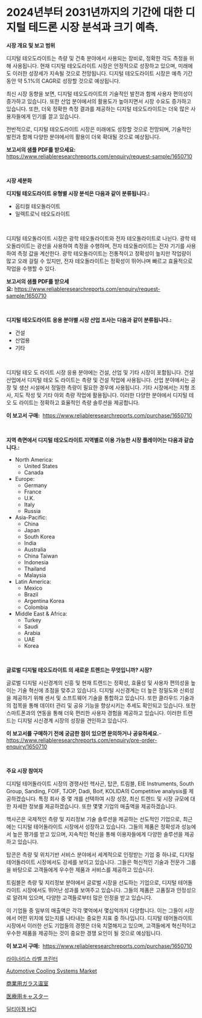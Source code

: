 <p><h1>2024년부터 2031년까지의 기간에 대한 디지털 테드론 시장 분석과 크기 예측.</h1></p><p><strong>시장 개요 및 보고 범위</strong></p>
<p><p>디지털 테오도라이트는 측량 및 건축 분야에서 사용되는 장비로, 정확한 각도 측정을 위해 사용됩니다. 현재 디지털 테오도라이트 시장은 안정적으로 성장하고 있으며, 미래에도 이러한 성장세가 지속될 것으로 전망됩니다. 디지털 테오도라이트 시장은 예측 기간 동안 약 5.1%의 CAGR로 성장할 것으로 예상됩니다. </p><p>최신 시장 동향을 보면, 디지털 테오도라이트의 기술적인 발전과 함께 사용자 편의성이 증가하고 있습니다. 또한 산업 분야에서의 활용도가 높아지면서 시장 수요도 증가하고 있습니다. 또한, 더욱 정확한 측정 결과를 제공하는 디지털 테오도라이트는 더욱 많은 사용자들에게 인기를 끌고 있습니다. </p><p>전반적으로, 디지털 테오도라이트 시장은 미래에도 성장할 것으로 전망되며, 기술적인 발전과 함께 다양한 분야에서의 활용이 더욱 확대될 것으로 예상됩니다.</p></p>
<p><strong>보고서의 샘플 PDF를 받으세요:</strong> <a href="https://www.reliableresearchreports.com/enquiry/request-sample/1650710">https://www.reliableresearchreports.com/enquiry/request-sample/1650710</a></p>
<p>&nbsp;</p>
<p><strong>시장 세분화</strong></p>
<p><strong>디지털 테오도라이트 유형별 시장 분석은 다음과 같이 분류됩니다.:</strong></p>
<p><ul><li>옵티컬 테오돌라이트</li><li>일렉트로닉 테오도라이트</li></ul></p>
<p>&nbsp;</p>
<p><p>디지털 테오돌라이트 시장은 광학 테오돌라이트와 전자 테오돌라이트로 나뉜다. 광학 테오돌라이트는 광선을 사용하여 측정을 수행하며, 전자 테오돌라이트는 전자 기기를 사용하여 측정 값을 계산한다. 광학 테오돌라이트는 전통적이고 정확성이 높지만 작업량이 많고 오래 걸릴 수 있지만, 전자 테오돌라이트는 정확성이 뛰어나며 빠르고 효율적으로 작업을 수행할 수 있다.</p></p>
<p><strong>보고서의 샘플 PDF를 받으세요:</strong>&nbsp;<a href="https://www.reliableresearchreports.com/enquiry/request-sample/1650710">https://www.reliableresearchreports.com/enquiry/request-sample/1650710</a></p>
<p>&nbsp;</p>
<p><strong> 디지털 테오도라이트 응용 분야별 시장 산업 조사는 다음과 같이 분류됩니다.:</strong></p>
<p><ul><li>건설</li><li>산업용</li><li>기타</li></ul></p>
<p>&nbsp;</p>
<p><p>디지털 테오 도 라이트 시장 응용 분야에는 건설, 산업 및 기타 시장이 포함됩니다. 건설 산업에서 디지털 테오 도 라이트는 측량 및 건설 작업에 사용됩니다. 산업 분야에서는 공장 및 생산 시설에서 정밀한 측량이 필요한 경우에 사용됩니다. 기타 시장에서는 지형 조사, 지도 작성 및 기타 야외 측량 작업에 활용됩니다. 이러한 다양한 분야에서 디지털 테오 도 라이트는 정확하고 효율적인 측량 솔루션을 제공합니다.</p></p>
<p><strong>이 보고서 구매:</strong>&nbsp; <a href="https://www.reliableresearchreports.com/purchase/1650710">https://www.reliableresearchreports.com/purchase/1650710</a></p>
<p>&nbsp;</p>
<p><strong>지역 측면에서 디지털 테오도라이트 지역별로 이용 가능한 시장 플레이어는 다음과 같습니다.:</strong></p>
<p><ul>
    <li>
        North America:
        <ul>
            <li>United States</li>
            <li>Canada</li>
        </ul>
    </li>
    <li>
        Europe:
        <ul>
            <li>Germany</li>
            <li>France</li>
            <li>U.K.</li>
            <li>Italy</li>
            <li>Russia</li>
        </ul>
    </li>
    <li>
        Asia-Pacific:
        <ul>
            <li>China</li>
            <li>Japan</li>
            <li>South Korea</li>
            <li>India</li>
            <li>Australia</li>
            <li>China Taiwan</li>
            <li>Indonesia</li>
            <li>Thailand</li>
            <li>Malaysia</li>
        </ul>
    </li>
    <li>
        Latin America:
        <ul>
            <li>Mexico</li>
            <li>Brazil</li>
            <li>Argentina Korea</li>
            <li>Colombia</li>
        </ul>
    </li>
    <li>
        Middle East & Africa:
        <ul>
            <li>Turkey</li>
            <li>Saudi</li>
            <li>Arabia</li>
            <li>UAE</li>
            <li>Korea</li>
        </ul>
    </li>
    </ul></p>
<p>&nbsp;</p>
<p><strong>글로벌 디지털 테오도라이트 의 새로운 트렌드는 무엇입니까? 시장?</strong></p>
<p><p>글로벌 디지털 시신경계의 신흥 및 현재 트렌드는 정확성, 효율성 및 사용자 편의성을 높이는 기술 혁신에 초점을 맞추고 있습니다. 디지털 시신경계는 더 높은 정밀도와 신뢰성을 제공하기 위해 센서 및 소프트웨어 기술을 통합하고 있습니다. 또한 클라우드 기술과의 접목을 통해 데이터 관리 및 공유 기능을 향상시키는 추세도 확인되고 있습니다. 또한 스마트폰과의 연동을 통해 더욱 편리한 사용자 경험을 제공하고 있습니다. 이러한 트렌드는 디지털 시신경계 시장의 성장을 견인하고 있습니다.</p></p>
<p><strong>이 보고서를 구매하기 전에 궁금한 점이 있으면 문의하거나 공유하세요.</strong>- <a href="https://www.reliableresearchreports.com/enquiry/pre-order-enquiry/1650710">https://www.reliableresearchreports.com/enquiry/pre-order-enquiry/1650710</a></p>
<p>&nbsp;</p>
<p><strong>주요 시장 참여자</strong></p>
<p><p>디지털 테어돌라이트 시장의 경쟁사인 헥사곤, 탑콘, 트림블, EIE Instruments, South Group, Sanding, FOIF, TJOP, Dadi, Boif, KOLIDA의 Competitive analysis를 제공하겠습니다. 특정 회사 중 몇 개를 선택하여 시장 성장, 최신 트렌드 및 시장 규모에 대한 자세한 정보를 제공하겠습니다. 또한 몇몇 기업의 매출액을 제공하겠습니다.</p><p>헥사곤은 국제적인 측량 및 지리정보 기술 솔루션을 제공하는 선도적인 기업으로, 최근에는 디지털 테어돌라이트 시장에서 성장하고 있습니다. 그들의 제품은 정확성과 성능에서 높은 평가를 받고 있으며, 지속적인 혁신을 통해 이용자들에게 다양한 솔루션을 제공하고 있습니다.</p><p>탑콘은 측량 및 위치기반 서비스 분야에서 세계적으로 인정받는 기업 중 하나로, 디지털 테어돌라이트 시장에서도 강세를 보이고 있습니다. 그들은 혁신적인 기술과 전문가 그룹을 바탕으로 고객들에게 우수한 제품과 서비스를 제공하고 있습니다.</p><p>트림블은 측량 및 지리정보 분야에서 글로벌 시장을 선도하는 기업으로, 디지털 테어돌라이트 시장에서도 뛰어난 성과를 보여주고 있습니다. 그들의 제품은 고품질과 안정성으로 알려져 있으며, 다양한 고객들로부터 많은 인정을 받고 있습니다.</p><p>이 기업들 중 일부의 매출액은 각각 몇억에서 몇십억까지 다양합니다. 이는 그들이 시장에서 어떤 위치에 있는지를 나타내는 중요한 지표 중 하나입니다. 디지털 테어돌라이트 시장에서 이러한 선도 기업들의 경쟁은 더욱 치열해지고 있으며, 고객들에게 혁신적이고 우수한 제품을 제공하는 것이 중요한 경쟁 요인이 될 것으로 예상됩니다.</p></p>
<p><strong>이 보고서 구매:</strong>&nbsp;&nbsp;<a href="https://www.reliableresearchreports.com/purchase/1650710">https://www.reliableresearchreports.com/purchase/1650710</a></p>
<p><p><a href="https://github.com/KellyLyncyh543964/Market-Research-Report-List-1/blob/main/861656110152.md">라이너리스 라벨 프린터</a></p><p><a href="https://issuu.com/reportprime-2/docs/automotive-cooling-systems-market-size-2030.pptx">Automotive Cooling Systems Market</a></p><p><a href="https://github.com/mohamedbakry57/Market-Research-Report-List-3/blob/main/672349511170.md">商業用ガラス温室</a></p><p><a href="https://medium.com/@sashabeier2023/%E5%8C%BB%E7%99%82%E3%82%AD%E3%83%A3%E3%82%B9%E3%82%BF%E3%83%BC%E5%B8%82%E5%A0%B4%E3%81%AE%E6%B4%9E%E5%AF%9F-%E5%B8%82%E5%A0%B4%E5%8B%95%E5%90%91-%E6%88%90%E9%95%B7-2024%E5%B9%B4%E3%81%8B%E3%82%892031%E5%B9%B4%E3%81%BE%E3%81%A7%E3%81%AE%E4%BA%88%E6%B8%AC-9d2958154d1e">医療用キャスター</a></p><p><a href="https://github.com/vsnao330707/Market-Research-Report-List-1/blob/main/282841710151.md">딜티아젬 HCl</a></p></p>
